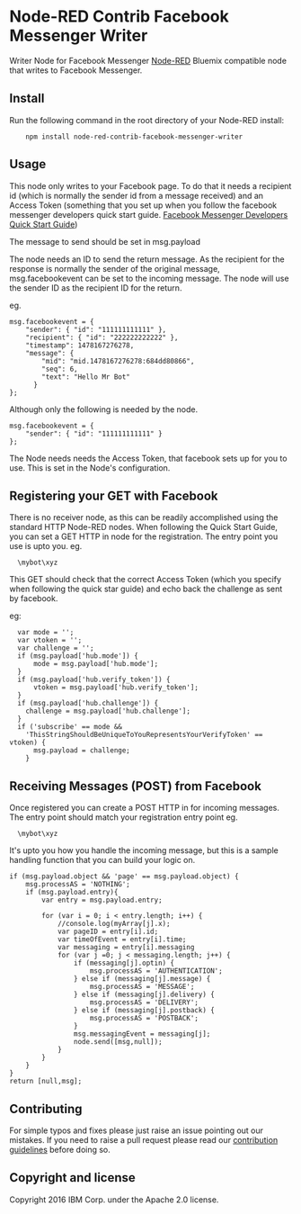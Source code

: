 # Node-RED Contrib Facebook Messenger Writer

Writer Node for Facebook Messenger
[Node-RED](http://nodered.org) Bluemix compatible node that writes to Facebook Messenger.


## Install

Run the following command in the root directory of your Node-RED install:

````
    npm install node-red-contrib-facebook-messenger-writer
````

## Usage

This node only writes to your Facebook page. To do that it needs a recipient id (which is normally the sender id from a message received) and an Access Token (something that you set up when you
follow the facebook messenger developers quick start guide.  [Facebook Messenger Developers Quick Start Guide](https://developers.facebook.com/docs/messenger-platform/quickstart))

The message to send should be set in msg.payload

The node needs an ID to send the return message. As the recipient for the
response is normally the sender of the original message, msg.facebookevent
can be set to the incoming message. The node will use the sender ID as the
recipient ID for the return.

eg.
````
msg.facebookevent = {
    "sender": { "id": "111111111111" },
    "recipient": { "id": "222222222222" },
    "timestamp": 1478167276278,
    "message": {
        "mid": "mid.1478167276278:684dd80866",
        "seq": 6,
        "text": "Hello Mr Bot"
      }
};
````

Although only the following is needed by the node.
````
msg.facebookevent = {
    "sender": { "id": "111111111111" }
};
````

The Node needs needs the Access Token, that facebook
sets up for you to use. This is set in the Node's
configuration.


## Registering your GET with Facebook

There is no receiver node, as this can be readily accomplished using the standard HTTP Node-RED
nodes. When following the Quick Start Guide, you can set a GET HTTP in node for the registration. The entry point you use is upto you. eg.

````
  \mybot\xyz
````

This GET should check that the correct Access Token (which you specify
when following the quick star guide) and echo back the challenge as sent
by facebook.

eg:

````
  var mode = '';
  var vtoken = '';
  var challenge = '';
  if (msg.payload['hub.mode']) {
      mode = msg.payload['hub.mode'];
  }
  if (msg.payload['hub.verify_token']) {
      vtoken = msg.payload['hub.verify_token'];
  }
  if (msg.payload['hub.challenge']) {
    challenge = msg.payload['hub.challenge'];
  }
  if ('subscribe' == mode &&
    'ThisStringShouldBeUniqueToYouRepresentsYourVerifyToken' == vtoken) {
      msg.payload = challenge;
    }

````

## Receiving Messages (POST) from Facebook
Once registered you can create a POST HTTP in for incoming messages.
The entry point should match your registration entry point eg.

````
  \mybot\xyz
````

It's upto you how you handle the incoming message, but this is a sample
handling function that you can build your logic on.

````
if (msg.payload.object && 'page' == msg.payload.object) {
    msg.processAS = 'NOTHING';
    if (msg.payload.entry){
        var entry = msg.payload.entry;

        for (var i = 0; i < entry.length; i++) {
            //console.log(myArray[j].x);
            var pageID = entry[i].id;
            var timeOfEvent = entry[i].time;
            var messaging = entry[i].messaging
            for (var j =0; j < messaging.length; j++) {
                if (messaging[j].optin) {
                    msg.processAS = 'AUTHENTICATION';     
                } else if (messaging[j].message) {
                    msg.processAS = 'MESSAGE';
                } else if (messaging[j].delivery) {
                    msg.processAS = 'DELIVERY';
                } else if (messaging[j].postback) {
                    msg.processAS = 'POSTBACK';
                }
                msg.messagingEvent = messaging[j];
                node.send([msg,null]);               
            }
        }
    }
}
return [null,msg];

````

## Contributing

For simple typos and fixes please just raise an issue pointing out our mistakes. If you need to raise a pull request please read our [contribution guidelines](https://github.com/node-red-contrib-utils/node-red-contrib-facebook-messenger-writer/blob/master/CONTRIBUTING.md) before doing so.

## Copyright and license

Copyright 2016 IBM Corp. under the Apache 2.0 license.
